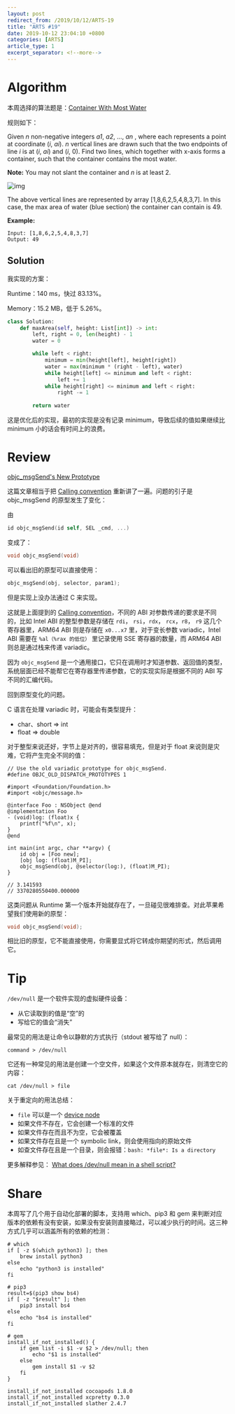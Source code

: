 ```yaml
---
layout: post
redirect_from: /2019/10/12/ARTS-19
title: "ARTS #19"
date: 2019-10-12 23:04:10 +0800
categories: [ARTS]
article_type: 1
excerpt_separator: <!--more-->
---
```



# Algorithm

本周选择的算法题是：[Container With Most Water](<https://leetcode.com/problems/container-with-most-water/>)

<!--more-->

规则如下：

Given *n* non-negative integers *a1*, *a2*, ..., *an* , where each represents a point at coordinate (*i*, *ai*). *n* vertical lines are drawn such that the two endpoints of line *i* is at (*i*, *ai*) and (*i*, 0). Find two lines, which together with x-axis forms a container, such that the container contains the most water.

**Note:** You may not slant the container and *n* is at least 2.

 

![img](https://s3-lc-upload.s3.amazonaws.com/uploads/2018/07/17/question_11.jpg)

The above vertical lines are represented by array [1,8,6,2,5,4,8,3,7]. In this case, the max area of water (blue section) the container can contain is 49.

 

**Example:**

```
Input: [1,8,6,2,5,4,8,3,7]
Output: 49
```

## Solution

我实现的方案：

Runtime：140 ms，快过 83.13%。

Memory：15.2 MB，低于 5.26%。

```python
class Solution:
    def maxArea(self, height: List[int]) -> int:
        left, right = 0, len(height) - 1
        water = 0

        while left < right:
            minimum = min(height[left], height[right])
            water = max(minimum * (right - left), water)
            while height[left] <= minimum and left < right:
                left += 1
            while height[right] <= minimum and left < right:
                right -= 1
                
        return water
```

这是优化后的实现，最初的实现是没有记录 minimum，导致后续的值如果继续比 minimum 小的话会有时间上的浪费。


# Review

[objc_msgSend's New Prototype](https://www.mikeash.com/pyblog/objc_msgsends-new-prototype.html?utm_campaign=iOS%2BDev%2BWeekly&utm_medium=web&utm_source=iOS%2BDev%2BWeekly%2BIssue%2B425)

这篇文章相当于把 [Calling convention](https://en.wikipedia.org/wiki/Calling_convention) 重新讲了一遍。问题的引子是 objc_msgSend 的原型发生了变化：

由

```objective-c
id objc_msgSend(id self, SEL _cmd, ...)
```

变成了：

```objective-c
void objc_msgSend(void)
```

可以看出旧的原型可以直接使用：

```objective-c
objc_msgSend(obj, selector, param1);
```

但是实现上没办法通过 C 来实现。

这就是上面提到的 [Calling convention](https://en.wikipedia.org/wiki/Calling_convention)，不同的 ABI 对参数传递的要求是不同的，比如 Intel ABI 的整型参数是存储在 `rdi`， `rsi`，`rdx`， `rcx`，`r8`， `r9` 这几个寄存器里，ARM64 ABI 则是存储在 `x0...x7` 里，对于变长参数 variadic，Intel ABI 需要在 `%al（%rax 的低位）` 里记录使用 SSE 寄存器的数量，而 ARM64 ABI 则总是通过栈来传递 variadic。

因为 `objc_msgSend` 是一个通用接口，它只在调用时才知道参数、返回值的类型，系统层面已经不能帮它在寄存器里传递参数，它的实现实际是根据不同的 ABI 写不同的汇编代码。

回到原型变化的问题。

C 语言在处理 variadic 时，可能会有类型提升：

- char、short => int
- float => double

对于整型来说还好，字节上是对齐的，很容易填充，但是对于 float 来说则是灾难，它将产生完全不同的值：

```
// Use the old variadic prototype for objc_msgSend.
#define OBJC_OLD_DISPATCH_PROTOTYPES 1

#import <Foundation/Foundation.h>
#import <objc/message.h>

@interface Foo : NSObject @end
@implementation Foo
- (void)log: (float)x {
    printf("%f\n", x);
}
@end

int main(int argc, char **argv) {
    id obj = [Foo new];
    [obj log: (float)M_PI];
    objc_msgSend(obj, @selector(log:), (float)M_PI);
}

// 3.141593
// 3370280550400.000000
```

这类问题从 Runtime 第一个版本开始就存在了，一旦碰见很难排查。对此苹果希望我们使用新的原型：

```objective-c
void objc_msgSend(void);
```

相比旧的原型，它不能直接使用，你需要显式将它转成你期望的形式，然后调用它。

# Tip

`/dev/null` 是一个软件实现的虚拟硬件设备：

- 从它读取到的值是“空”的
- 写给它的值会“消失”

最常见的用法是让命令以静默的方式执行（stdout 被写给了 null）：

```shell
command > /dev/null
```

它还有一种常见的用法是创建一个空文件，如果这个文件原本就存在，则清空它的内容：

```shell
cat /dev/null > file
```

关于重定向的用法总结：

- `file` 可以是一个 [device node](https://en.wikipedia.org/wiki/Device_file)
- 如果文件不存在，它会创建一个标准的文件
- 如果文件存在而且不为空，它会被覆盖
- 如果文件存在且是一个 symbolic link，则会使用指向的原始文件
- 如查文件存在且是一个目录，则会报错：`bash: *file*: Is a directory`

更多解释参见： [What does /dev/null mean in a shell script? ](https://askubuntu.com/questions/514748/what-does-dev-null-mean-in-a-shell-script)

# Share

本周写了几个用于自动化部署的脚本，支持用 which、pip3 和 gem 来判断对应版本的依赖有没有安装，如果没有安装则直接略过，可以减少执行的时间。这三种方式几乎可以涵盖所有的依赖的检测：

```shell
# which
if [ -z $(which python3) ]; then
    brew install python3
else
    echo "python3 is installed"
fi

# pip3
result=$(pip3 show bs4)
if [ -z "$result" ]; then
    pip3 install bs4
else
    echo "bs4 is installed"
fi

# gem
install_if_not_installed() {
    if gem list -i $1 -v $2 > /dev/null; then
        echo "$1 is installed"
    else
        gem install $1 -v $2
    fi
}

install_if_not_installed cocoapods 1.8.0
install_if_not_installed xcpretty 0.3.0
install_if_not_installed slather 2.4.7
```

